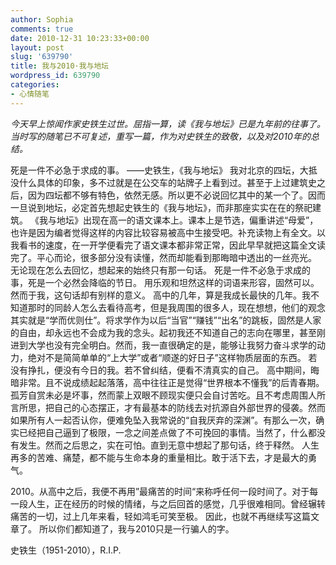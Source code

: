 ```yaml
---
author: Sophia
comments: true
date: 2010-12-31 10:23:33+00:00
layout: post
slug: '639790'
title: 我与2010·我与地坛
wordpress_id: 639790
categories:
- 心情随笔
---
```


_今天早上惊闻作家史铁生过世。屈指一算，读《我与地坛》已是九年前的往事了。当时写的随笔已不可复述，重写一篇，作为对史铁生的致敬，以及对2010年的总结。_

死是一件不必急于求成的事。
——史铁生，《我与地坛》
我对北京的四坛，大抵没什么具体的印象，多不过就是在公交车的站牌子上看到过。甚至于上过建筑史之后，因为四坛都不够有特色，依然无感。所以更不必说回忆其中的某一个了。因而一旦说到地坛，必定首先想起史铁生的《我与地坛》，而非那座实实在在的祭祀建筑。
《我与地坛》出现在高一的语文课本上。课本上是节选，偏重讲述“母爱”，也许是因为编者觉得这样的内容比较容易被高中生接受吧。补充读物上有全文。以我看书的速度，在一开学便看完了语文课本都非常正常，因此早早就把这篇全文读完了。平心而论，很多部分没有读懂，然而却能看到那晦暗中透出的一丝亮光。
无论现在怎么去回忆，想起来的始终只有那一句话。
死是一件不必急于求成的事，死是一个必然会降临的节日。
用乐观和坦然这样的词语来形容，固然可以。然而于我，这句话却有别样的意义。
高中的几年，算是我成长最快的几年。我不知道那时的同龄人怎么去看待高考，但是我周围的很多人，现在想想，他们的观念其实就是“学而优则仕”。将求学作为以后“当官”“赚钱”“出名”的跳板，固然是人家的自由，却永远也不会成为我的念头。起初我还不知道自己的志向在哪里，甚至刚进到大学也没有完全明白。然而，我一直很确定的是，能够让我努力奋斗求学的动力，绝对不是简简单单的“上大学”或者“顺遂的好日子”这样物质层面的东西。
若没有挣扎，便没有今日的我。若不曾纠结，便看不清真实的自己。
高中期间，晦暗非常。且不说成绩起起落落，高中往往正是觉得“世界根本不懂我”的后青春期。孤芳自赏未必是坏事，然而蒙上双眼不顾现实便只会自讨苦吃。且不考虑周围人所言所思，把自己的心态摆正，才有最基本的防线去对抗源自外部世界的侵袭。然而如果所有人一起否认你，便难免坠入我常说的“自我厌弃的深渊”。有那么一次，确实已经把自己逼到了极限，一念之间差点做了不可挽回的事情。当然了，什么都没有发生。然而之后思之，实在可怕。直到无意中想起了那句话，终于释然。
人生再多的苦难、痛楚，都不能与生命本身的重量相比。敢于活下去，才是最大的勇气。

2010。从高中之后，我便不再用”最痛苦的时间“来称呼任何一段时间了。对于每一段人生，正在经历的时候的情绪，与之后回首的感觉，几乎很难相同。曾经辗转痛苦的一切，过上几年来看，轻如鸿毛可笑至极。
因此，也就不再继续写这篇文章了。
所以你们都知道了，我与2010只是一行骗人的字。

史铁生（1951-2010），R.I.P.
